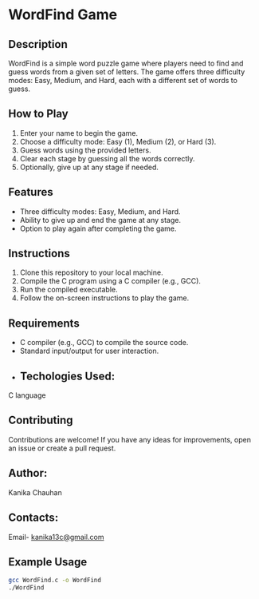 # WordFind Game

## Description
WordFind is a simple word puzzle game where players need to find and guess words from a given set of letters. The game offers three difficulty modes: Easy, Medium, and Hard, each with a different set of words to guess.

## How to Play
1. Enter your name to begin the game.
2. Choose a difficulty mode: Easy (1), Medium (2), or Hard (3).
3. Guess words using the provided letters.
4. Clear each stage by guessing all the words correctly.
5. Optionally, give up at any stage if needed.

## Features
- Three difficulty modes: Easy, Medium, and Hard.
- Ability to give up and end the game at any stage.
- Option to play again after completing the game.

## Instructions
1. Clone this repository to your local machine.
2. Compile the C program using a C compiler (e.g., GCC).
3. Run the compiled executable.
4. Follow the on-screen instructions to play the game.

## Requirements
- C compiler (e.g., GCC) to compile the source code.
- Standard input/output for user interaction.
- ## Techologies Used:
C language

## Contributing

Contributions are welcome! If you have any ideas for improvements, open an issue or create a pull request.


## Author:
Kanika Chauhan

## Contacts:
Email- kanika13c@gmail.com

## Example Usage
```bash
gcc WordFind.c -o WordFind
./WordFind


